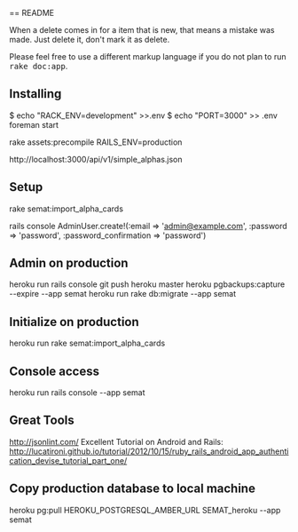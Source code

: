 == README

When a delete comes in for a item that is new, that means a mistake was made. Just delete it, don't mark it as delete.






Please feel free to use a different markup language if you do not plan to run
<tt>rake doc:app</tt>.

## Installing
$ echo "RACK_ENV=development" >>.env
$ echo "PORT=3000" >> .env
foreman start


rake assets:precompile RAILS_ENV=production



 http://localhost:3000/api/v1/simple_alphas.json




## Setup
rake semat:import_alpha_cards

rails console
AdminUser.create!(:email => 'admin@example.com', :password => 'password', :password_confirmation => 'password')


## Admin on production
heroku run rails console
git push heroku master
heroku pgbackups:capture --expire --app semat
heroku run rake db:migrate --app semat

## Initialize on production
heroku run rake semat:import_alpha_cards

## Console access
heroku run rails console --app semat

## Great Tools
http://jsonlint.com/
Excellent Tutorial on Android and Rails: http://lucatironi.github.io/tutorial/2012/10/15/ruby_rails_android_app_authentication_devise_tutorial_part_one/


## Copy production database to local machine
heroku pg:pull HEROKU_POSTGRESQL_AMBER_URL SEMAT_heroku --app semat
